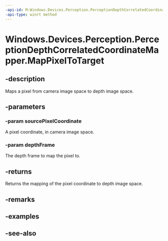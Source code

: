 ----api-id: M:Windows.Devices.Perception.PerceptionDepthCorrelatedCoordinateMapper.MapPixelToTarget(Windows.Foundation.Point,Windows.Devices.Perception.PerceptionDepthFrame)
-api-type: winrt method
---<!-- Method syntaxpublic Windows.Foundation.Point MapPixelToTarget(Windows.Foundation.Point sourcePixelCoordinate, Windows.Devices.Perception.PerceptionDepthFrame depthFrame)--># Windows.Devices.Perception.PerceptionDepthCorrelatedCoordinateMapper.MapPixelToTarget## -descriptionMaps a pixel from camera image space to depth image space.## -parameters### -param sourcePixelCoordinateA pixel coordinate, in camera image space.### -param depthFrameThe depth frame to map the pixel to.## -returnsReturns the mapping of the pixel coordinate to depth image space.## -remarks## -examples## -see-also